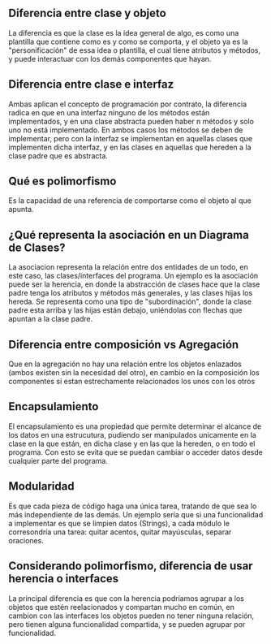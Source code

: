 ## Diferencia entre clase y objeto
La diferencia es que la clase es la idea general de algo, es como una plantilla que contiene como es y como se comporta, y el objeto ya es la "personificación" de essa idea o plantilla, el cual tiene atributos y métodos, y puede interactuar con los demás componentes que hayan.

## Diferencia entre clase e interfaz
Ambas aplican el concepto de programación por contrato, la diferencia radica en que en una interfaz ninguno de los métodos están implementados, y en una clase abstracta pueden haber n métodos y solo uno no está implementado. En ambos casos los métodos se deben de implementar, pero con la interfaz se implementan en aquellas clases que implementen dicha interfaz, y en las clases en aquellas que hereden a la clase padre que es abstracta.

## Qué es polimorfismo
Es la capacidad de una referencia de comportarse como el objeto al que apunta.

## ¿Qué representa la asociación en un Diagrama de Clases?
La asociacion representa la relación entre dos entidades de un todo, en este caso, las clases/interfaces del programa.
Un ejemplo es la asociación puede ser la herencia, en donde la abstracción de clases hace que la clase padre tenga los atributos y métodos más generales, y las clases hijas los hereda. Se representa como una tipo de "subordinación", donde la clase padre esta arriba y las hijas están debajo, uniéndolas con flechas que apuntan a la clase padre.


## Diferencia entre composición vs Agregación
Que en la agregación no hay una relación entre los objetos enlazados (ambos existen sin la necesidad del otro), en cambio en la composición los componentes si estan estrechamente relacionados los unos con los otros


## Encapsulamiento
El encapsulamiento es una propiedad que permite determinar el alcance de los datos en una estrucutura, pudiendo ser manipulados unicamente en la clase en la que están, en dicha clase y en las que la hereden, o en todo el programa. Con esto se evita que se puedan cambiar o acceder datos desde cualquier parte del programa.

## Modularidad
Es que cada pieza de código haga una única tarea, tratando de que sea lo más independiente de las demás.
Un ejemplo sería que si una funcionalidad a implementar es que se limpien datos (Strings), a cada módulo le corresondría una tarea: quitar acentos, quitar mayúsculas, separar oraciones.

## Considerando polimorfismo, diferencia de usar herencia o interfaces
La principal diferencia es que con la herencia podríamos agrupar a los objetos que estén reelacionados y compartan mucho en común, en cambion con las interfaces los objetos pueden no tener ninguna relación, pero tienen alguna funcionalidad compartida, y se pueden agrupar por funcionalidad.